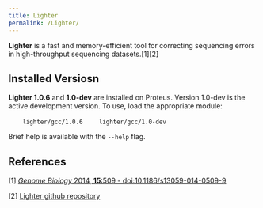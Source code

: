 ```yaml
---
title: Lighter
permalink: /Lighter/
---
```


**Lighter** is a fast and memory-efficient tool for correcting
sequencing errors in high-throughput sequencing datasets.[1][2]

Installed Versiosn
------------------

**Lighter 1.0.6** and **1.0-dev** are installed on Proteus. Version
1.0-dev is the active development version. To use, load the appropriate
module:

`    lighter/gcc/1.0.6`
`    lighter/gcc/1.0-dev`

Brief help is available with the `--help` flag.

References
----------

<references/>

[1] [*Genome Biology* 2014, **15**:509 - <doi:10.1186/s13059-014-0509-9>](http://www.genomebiology.com/2014/15/11/509)

[2] [Lighter github repository](https://github.com/mourisl/Lighter)
